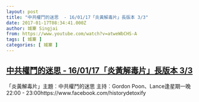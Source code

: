 ```yaml
---
layout: post
title: "中共權鬥的迷思  - 16/01/17「炎黃解毒片」長版本 3/3"
date: 2017-01-17T08:34:41.000Z
author: 城寨 Singjai
from: https://www.youtube.com/watch?v=atweWbCHS-A
tags: [ 城寨 ]
categories: [ 城寨 ]
---
```

<!--1484642081000-->
[中共權鬥的迷思  - 16/01/17「炎黃解毒片」長版本 3/3](https://www.youtube.com/watch?v=atweWbCHS-A)
------

<div>
「炎黃解毒片」主題︰中共權鬥的迷思 主持︰Gordon Poon、Lance逢星期一晚 22:00 - 23:00https://www.facebook.com/historydetoxify
</div>
